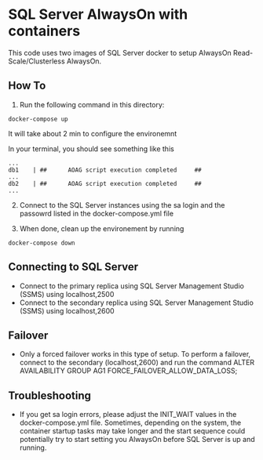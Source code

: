 # SQL Server AlwaysOn with containers

This code uses two images of SQL Server docker to setup AlwaysOn Read-Scale/Clusterless AlwaysOn.


## How To

1. Run the following command in this directory:

```
docker-compose up
```
It will take about 2 min to configure the environemnt

In your terminal, you should see something like this
```
...
db1    | ##      AOAG script execution completed     ##
...
db2    | ##      AOAG script execution completed     ##
...
```

2. Connect to the SQL Server instances using the sa login and the passowrd listed in the docker-compose.yml file

3. When done, clean up the environement by running
```
docker-compose down
```

## Connecting to SQL Server

- Connect to the primary replica using SQL Server Management Studio (SSMS) using localhost,2500
- Connect to the secondary replica using SQL Server Management Studio (SSMS) using localhost,2600

## Failover

- Only a forced failover works in this type of setup. To perform a failover, connect to the secondary (localhost,2600) and run the command
ALTER AVAILABILITY GROUP AG1 FORCE_FAILOVER_ALLOW_DATA_LOSS;


## Troubleshooting

- If you get sa login errors, please adjust the INIT_WAIT values in the docker-compose.yml file.
Sometimes, depending on the system, the container startup tasks may take longer and the start sequence could potentially try to start setting you AlwaysOn before SQL Server is up and running.
